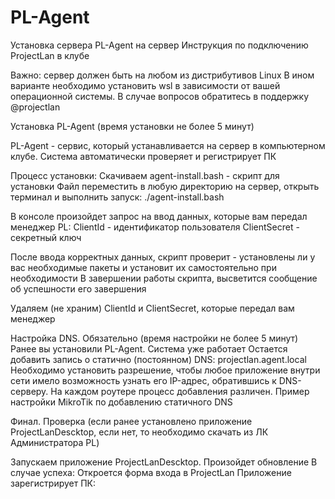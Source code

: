 # PL-Agent
Установка сервера PL-Agent на сервер
Инструкция по подключению ProjectLan в клубе

Важно: сервер должен быть на любом из дистрибутивов Linux
В ином варианте необходимо установить wsl в зависимости от вашей операционной системы. В случае вопросов обратитесь в поддержку @projectlan

Установка PL-Agent (время установки не более 5 минут)

PL-Agent - сервис, который устанавливается на сервер в компьютерном клубе. Система автоматически проверяет и регистрирует ПК

Процесс установки:
Скачиваем agent-install.bash - скрипт для установки
Файл переместить в любую директорию на сервер, открыть терминал и выполнить запуск:
./agent-install.bash

В консоле произойдет запрос на ввод данных, которые вам передал менеджер PL:
ClientId - идентификатор пользователя
ClientSecret - секретный ключ

После ввода корректных данных, скрипт проверит - установлены ли у вас необходимые пакеты и установит их самостоятельно при необходимости
В завершении работы скрипта, высветится сообщение об успешности его завершения

Удаляем (не храним) ClientId и ClientSecret, которые передал вам менеджер

Настройка DNS. Обязательно (время настройки не более 5 минут)
Ранее вы установили PL-Agent. Система уже работает 
Остается добавить запись о статично (постоянном) DNS: projectlan.agent.local
Необходимо установить разрешение, чтобы любое приложение внутри сети имело возможность узнать его IP-адрес, обратившись к DNS-серверу.
На каждом роутере процесс добавления различен. Пример настройки MikroTik по добавлению статичного DNS

Финал. Проверка (если ранее установлено приложение ProjectLanDescktop, если нет, то необходимо скачать из ЛК Администратора PL)

Запускаем приложение ProjectLanDescktop. Произойдет обновление
В случае успеха:
Откроется форма входа в ProjectLan
Приложение зарегистрирует ПК:
